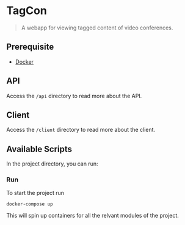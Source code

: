 # TagCon

> A webapp for viewing tagged content of video conferences.

## Prerequisite

- [Docker](https://docker.com)

## API

Access the `/api` directory to read more about the API.

## Client

Access the `/client` directory to read more about the client.

## Available Scripts

In the project directory, you can run:

### Run

To start the project run 

`docker-compose up`

This will spin up containers for all the relvant modules of the project.